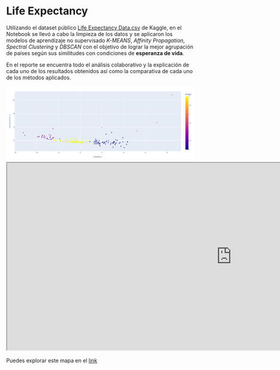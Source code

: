 # Life Expectancy

Utilizando el dataset público [Life Expectancy Data.csv](https://www.kaggle.com/datasets/kumarajarshi/life-expectancy-who) de Kaggle, en el Notebook se llevó a cabo la limpieza de los datos y se aplicaron los modelos de aprendizaje no supervisado *K-MEANS*, *Affinity Propagation*, *Spectral Clustering* y *DBSCAN* con el objetivo de lograr la mejor agrupación de países según sus similitudes con condiciones de **esperanza de vida**.

En el reporte se encuentra todo el análisis colaborativo y la explicación de cada uno de los resultados obtenidos así como la comparativa de cada uno de los métodos aplicados. 

<img src="https://github.com/NaomiPadillaM/Life-Expectancy/blob/main/images/Kmeans_g.png" height="200" width="600" >

<iframe src="https://e6lifenosupervisado.netlify.app/" height="500" width="1200"></iframe>

Puedes explorar este mapa en el [link](https://e6lifenosupervisado.netlify.app/)


